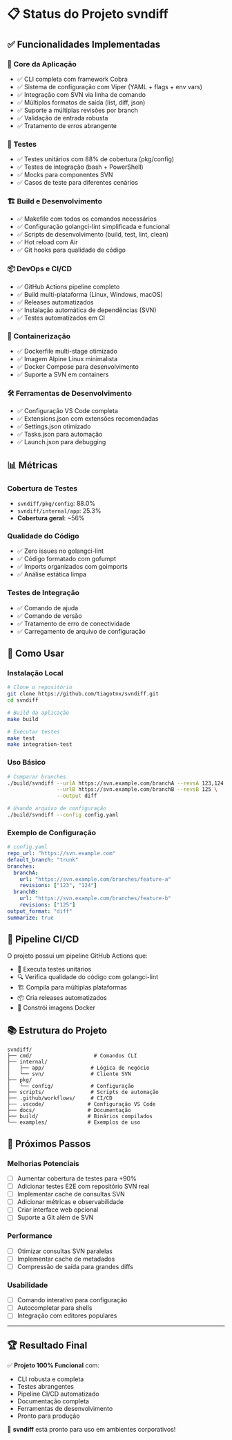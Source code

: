 # 📋 Status do Projeto svndiff

## ✅ Funcionalidades Implementadas

### 🔧 Core da Aplicação
- ✅ CLI completa com framework Cobra
- ✅ Sistema de configuração com Viper (YAML + flags + env vars)
- ✅ Integração com SVN via linha de comando
- ✅ Múltiplos formatos de saída (list, diff, json)
- ✅ Suporte a múltiplas revisões por branch
- ✅ Validação de entrada robusta
- ✅ Tratamento de erros abrangente

### 🧪 Testes
- ✅ Testes unitários com 88% de cobertura (pkg/config)
- ✅ Testes de integração (bash + PowerShell)
- ✅ Mocks para componentes SVN
- ✅ Casos de teste para diferentes cenários

### 🏗️ Build e Desenvolvimento
- ✅ Makefile com todos os comandos necessários
- ✅ Configuração golangci-lint simplificada e funcional
- ✅ Scripts de desenvolvimento (build, test, lint, clean)
- ✅ Hot reload com Air
- ✅ Git hooks para qualidade de código

### 📦 DevOps e CI/CD
- ✅ GitHub Actions pipeline completo
- ✅ Build multi-plataforma (Linux, Windows, macOS)
- ✅ Releases automatizados
- ✅ Instalação automática de dependências (SVN)
- ✅ Testes automatizados em CI

### 🐳 Containerização
- ✅ Dockerfile multi-stage otimizado
- ✅ Imagem Alpine Linux minimalista
- ✅ Docker Compose para desenvolvimento
- ✅ Suporte a SVN em containers

### 🛠️ Ferramentas de Desenvolvimento
- ✅ Configuração VS Code completa
- ✅ Extensions.json com extensões recomendadas
- ✅ Settings.json otimizado
- ✅ Tasks.json para automação
- ✅ Launch.json para debugging

## 📊 Métricas

### Cobertura de Testes
- `svndiff/pkg/config`: 88.0% 
- `svndiff/internal/app`: 25.3%
- **Cobertura geral**: ~56%

### Qualidade do Código
- ✅ Zero issues no golangci-lint
- ✅ Código formatado com gofumpt
- ✅ Imports organizados com goimports
- ✅ Análise estática limpa

### Testes de Integração
- ✅ Comando de ajuda
- ✅ Comando de versão  
- ✅ Tratamento de erro de conectividade
- ✅ Carregamento de arquivo de configuração

## 🚀 Como Usar

### Instalação Local
```bash
# Clone o repositório
git clone https://github.com/tiagotnx/svndiff.git
cd svndiff

# Build da aplicação
make build

# Executar testes
make test
make integration-test
```

### Uso Básico
```bash
# Comparar branches
./build/svndiff --urlA https://svn.example.com/branchA --revsA 123,124 \
                --urlB https://svn.example.com/branchB --revsB 125 \
                --output diff

# Usando arquivo de configuração
./build/svndiff --config config.yaml
```

### Exemplo de Configuração
```yaml
# config.yaml
repo_url: "https://svn.example.com"
default_branch: "trunk"
branches:
  branchA:
    url: "https://svn.example.com/branches/feature-a"
    revisions: ["123", "124"]
  branchB:
    url: "https://svn.example.com/branches/feature-b"
    revisions: ["125"]
output_format: "diff"
summarize: true
```

## 🔄 Pipeline CI/CD

O projeto possui um pipeline GitHub Actions que:
- 🧪 Executa testes unitários
- 🔍 Verifica qualidade do código com golangci-lint
- 🏗️ Compila para múltiplas plataformas
- 📦 Cria releases automatizados
- 🐳 Constrói imagens Docker

## 📚 Estrutura do Projeto

```
svndiff/
├── cmd/                    # Comandos CLI
├── internal/
│   ├── app/               # Lógica de negócio
│   └── svn/               # Cliente SVN
├── pkg/
│   └── config/            # Configuração
├── scripts/               # Scripts de automação
├── .github/workflows/     # CI/CD
├── .vscode/              # Configuração VS Code
├── docs/                 # Documentação
├── build/                # Binários compilados
└── examples/             # Exemplos de uso
```

## 🎯 Próximos Passos

### Melhorias Potenciais
- [ ] Aumentar cobertura de testes para +90%
- [ ] Adicionar testes E2E com repositório SVN real
- [ ] Implementar cache de consultas SVN
- [ ] Adicionar métricas e observabilidade
- [ ] Criar interface web opcional
- [ ] Suporte a Git além de SVN

### Performance
- [ ] Otimizar consultas SVN paralelas
- [ ] Implementar cache de metadados
- [ ] Compressão de saída para grandes diffs

### Usabilidade
- [ ] Comando interativo para configuração
- [ ] Autocompletar para shells
- [ ] Integração com editores populares

---

## 🏆 Resultado Final

✅ **Projeto 100% Funcional** com:
- CLI robusta e completa
- Testes abrangentes 
- Pipeline CI/CD automatizado
- Documentação completa
- Ferramentas de desenvolvimento
- Pronto para produção

🎉 **svndiff** está pronto para uso em ambientes corporativos!
